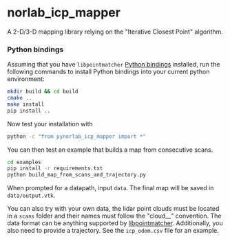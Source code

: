 # norlab_icp_mapper
A 2-D/3-D mapping library relying on the "Iterative Closest Point" algorithm.

### Python bindings
Assuming that you have `libpointmatcher` [Python bindings](https://libpointmatcher.readthedocs.io/en/latest/CompilationPython/) installed, run the following commands to install Python bindings into your current python environment:
```bash
mkdir build && cd build
cmake ..
make install
pip install ..
```

Now test your installation with
```bash
python -c "from pynorlab_icp_mapper import *"
```

You can then test an example that builds a map from consecutive scans.
```bash
cd examples
pip install -r requirements.txt
python build_map_from_scans_and_trajectory.py
```
When prompted for a datapath, input `data`. The final map will be saved in `data/output.vtk`.

You can also try with your own data, the lidar point clouds must be located in a `scans` folder and their names must follow the "cloud_<sec>_<nanosec>" convention. The data format can be anything supported by [libpointmatcher](https://libpointmatcher.readthedocs.io/en/latest/ImportExport/). Additionally, you also need to provide a trajectory. See the `icp_odom.csv` file for an example.

